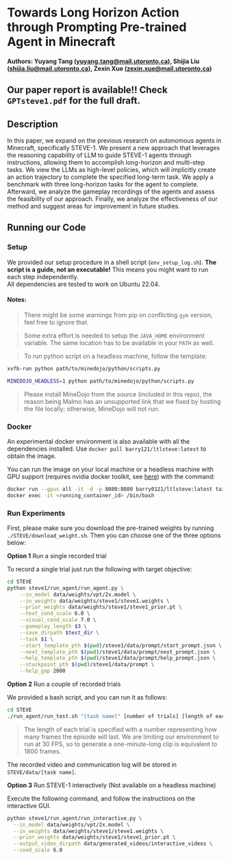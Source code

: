 # Towards Long Horizon Action through Prompting Pre-trained Agent in Minecraft

#### Authors: Yuyang Tang (yuyang.tang@mail.utoronto.ca), Shijia Liu (shijia.liu@mail.utoronto.ca), Zexin Xue (zexin.xue@mail.utoronto.ca)

## Our paper report is available!! Check `GPTsteve1.pdf` for the full draft. 

## Description

In this paper, we expand on the previous research on autonomous agents in Minecraft, specifically STEVE-1. We present a new approach that leverages the reasoning capability of LLM to guide STEVE-1 agents through instructions, allowing them to accomplish long-horizon and multi-step tasks. We view the LLMs as high-level policies, which will implicitly create an action trajectory to complete the specified long-term task. We apply a benchmark with three long-horizon tasks for the agent to complete. Afterward, we analyze the gameplay recordings of the agents and assess the feasibility of our approach. Finally, we analyze the effectiveness of our method and suggest areas for improvement in future studies.

<!-- Our Structure wil be more complicated, but this will do as a placeholder -->

## Running our Code

### Setup

We provided our setup procedure in a shell script (`env_setup_log.sh`). 
**The script is a guide, not an executable!** This means you might want to run each step independently.  
All dependencies are tested to work on Ubuntu 22.04.

#### Notes:

> There might be some warnings from pip on conflicting `gym` version, feel free to ignore that.

> Some extra effort is needed to setup the `JAVA_HOME` environment variable. The same location has to be available in your `PATH` as well.

> To run python script on a headless machine, follow the template:

```bash
xvfb-run python path/to/minedojo/python/scripts.py

MINEDOJO_HEADLESS=1 python path/to/minedojo/python/scripts.py
```

> Please install MineDojo from the source (included in this repo), the reason being Malmo has an unsupported link that we fixed by hosting the file locally; otherwise, MineDojo will not run.

### Docker

An experimental docker environment is also available with all the dependencies installed. Use `docker pull barry121/ltlsteve:latest` to obtain the image.

You can run the image on your local machine or a headless machine with GPU support (requires nvidia docker toolkit, see [here](https://docs.nvidia.com/datacenter/cloud-native/container-toolkit/latest/install-guide.html)) with the command:

```bash
docker run --gpus all -it -d -p 8080:8080 barry0121/ltlsteve:latest tail -f /dev/null
docker exec -it <running_container_id> /bin/bash
```

### Run Experiments

First, please make sure you download the pre-trained weights by running `./STEVE/download_weight.sh`. Then you can choose one of the three options below: 

**Option 1** Run a single recorded trial

To record a single trial just run the following with target objective: 

```bash
cd STEVE
python steve1/run_agent/run_agent.py \
    --in_model data/weights/vpt/2x.model \
    --in_weights data/weights/steve1/steve1.weights \
    --prior_weights data/weights/steve1/steve1_prior.pt \
    --text_cond_scale 6.0 \
    --visual_cond_scale 7.0 \
    --gameplay_length $3 \
    --save_dirpath $test_dir \
    --task $1 \
    --start_template_pth $(pwd)/steve1/data/prompt/start_prompt.json \
    --next_template_pth $(pwd)/steve1/data/prompt/next_prompt.json \
    --help_template_pth $(pwd)/steve1/data/prompt/help_prompt.json \
    --stuckpoint_pth $(pwd)/steve1/data/prompt \
    --help_gap 2000 
```

**Option 2** Run a couple of recorded trials

We provided a bash script, and you can run it as follows: 

```bash
cd STEVE
./run_agent/run_test.sh "[task name]" [number of trials] [length of each trial] 
```
> The length of each trial is specified with a number representing how many frames the episode will last. We are limiting our environment to run at 30 FPS, so to generate a one-minute-long clip is equivalent to 1800 frames. 

The recorded video and communication log will be stored in `STEVE/data/[task name]`. 

**Option 3** Run STEVE-1 interactively (Not available on a headless machine) 

Execute the following command, and follow the instructions on the interactive GUI. 

```bash
python steve1/run_agent/run_interactive.py \
  --in_model data/weights/vpt/2x.model \
  --in_weights data/weights/steve1/steve1.weights \
  --prior_weights data/weights/steve1/steve1_prior.pt \
  --output_video_dirpath data/generated_videos/interactive_videos \
  --cond_scale 6.0
```
